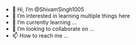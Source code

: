- 👋 Hi, I’m @ShivamSingh1005
- 👀 I’m interested in learning multiple things here
- 🌱 I’m currently learning ...
- 💞️ I’m looking to collaborate on ...
- 📫 How to reach me ...

<!---
ShivamSingh1005/ShivamSingh1005 is a ✨ special ✨ repository because its `README.md` (this file) appears on your GitHub profile.
You can click the Preview link to take a look at your changes.
--->
